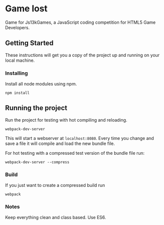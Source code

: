 # Game lost

Game for Js13kGames, a JavaScript coding competition for HTML5 Game Developers.

## Getting Started

These instructions will get you a copy of the project up and running on your local machine.

### Installing

Install all node modules using npm.

```
npm install
```

## Running the project

Run the project for testing with hot compiling and reloading.

```
webpack-dev-server
```

This will start a webserver at `localhost:8080`.
Every time you change and save a file it will compile and load the new bundle file.

For hot testing with a compressed test version of the bundle file run:

```
webpack-dev-server --compress
```

### Build

If you just want to create a compressed build run

```
webpack
```

### Notes

Keep everything clean and class based.
Use ES6.
